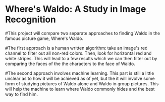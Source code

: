 # Where's Waldo: A Study in Image Recognition

#This project will compare two separate approaches to finding Waldo in the famous picture game, Where's Waldo. 

#The first approach is a human written algorithm: take an image's red channel to filter out all non-red colors. Then, look for horizontal red and white stripes. This will lead to a few results which we can then filter out by comparing the faces of the the characters to the face of Waldo. 

#The second approach involves machine learning. This part is still a little unclear as to how it will be achieved as of yet, but the it will involve some form of studying pictures of Waldo alone and Waldo in group pictures. This will help the machine to learn where Waldo commonly hides and the best way to find him. 


